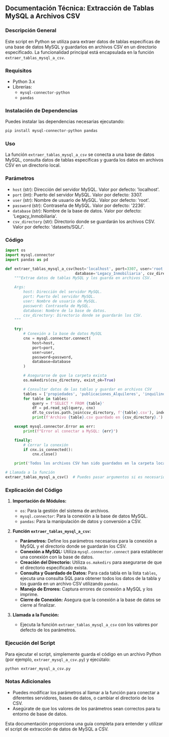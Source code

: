 ## Documentación Técnica: Extracción de Tablas MySQL a Archivos CSV

### Descripción General
Este script en Python se utiliza para extraer datos de tablas específicas de una base de datos MySQL y guardarlos en archivos CSV en un directorio especificado. La funcionalidad principal está encapsulada en la función `extraer_tablas_mysql_a_csv`.

### Requisitos
- Python 3.x
- Librerías:
  - `mysql-connector-python`
  - `pandas`

### Instalación de Dependencias
Puedes instalar las dependencias necesarias ejecutando:
```bash
pip install mysql-connector-python pandas
```

### Uso
La función `extraer_tablas_mysql_a_csv` se conecta a una base de datos MySQL, consulta datos de tablas específicas y guarda los datos en archivos CSV en un directorio local.

### Parámetros
- `host` (str): Dirección del servidor MySQL. Valor por defecto: 'localhost'.
- `port` (int): Puerto del servidor MySQL. Valor por defecto: 3307.
- `user` (str): Nombre de usuario de MySQL. Valor por defecto: 'root'.
- `password` (str): Contraseña de MySQL. Valor por defecto: '2236'.
- `database` (str): Nombre de la base de datos. Valor por defecto: 'Legacy_Inmobiliaria'.
- `csv_directory` (str): Directorio donde se guardarán los archivos CSV. Valor por defecto: 'datasets/SQL/'.

### Código
```python
import os
import mysql.connector
import pandas as pd

def extraer_tablas_mysql_a_csv(host='localhost', port=3307, user='root', password='2236',
                               database='Legacy_Inmobiliaria', csv_directory='datasets/SQL/'):
    """Extrae datos de tablas MySQL y los guarda en archivos CSV.

    Args:
        host: Dirección del servidor MySQL.
        port: Puerto del servidor MySQL.
        user: Nombre de usuario de MySQL.
        password: Contraseña de MySQL.
        database: Nombre de la base de datos.
        csv_directory: Directorio donde se guardarán los CSV.
    """

    try:
        # Conexión a la base de datos MySQL
        cnx = mysql.connector.connect(
            host=host,
            port=port,
            user=user,
            password=password,
            database=database
        )

        # Asegurarse de que la carpeta exista
        os.makedirs(csv_directory, exist_ok=True)

        # Consultar datos de las tablas y guardar en archivos CSV
        tables = ['propiedades', 'publicaciones_Alquileres', 'inquilinos', 'contratos']
        for table in tables:
            query = f'SELECT * FROM {table}'
            df = pd.read_sql(query, cnx)
            df.to_csv(os.path.join(csv_directory, f'{table}.csv'), index=False)
            print(f'Archivo {table}.csv guardado en {csv_directory}.')

    except mysql.connector.Error as err:
        print(f"Error al conectar a MySQL: {err}")

    finally:
        # Cerrar la conexión
        if cnx.is_connected():
            cnx.close()

    print('Todos los archivos CSV han sido guardados en la carpeta local.')

# Llamada a la función
extraer_tablas_mysql_a_csv()  # Puedes pasar argumentos si es necesario
```

### Explicación del Código

1. **Importación de Módulos:**
   - `os`: Para la gestión del sistema de archivos.
   - `mysql.connector`: Para la conexión a la base de datos MySQL.
   - `pandas`: Para la manipulación de datos y conversión a CSV.

2. **Función `extraer_tablas_mysql_a_csv`:**
   - **Parámetros:** Define los parámetros necesarios para la conexión a MySQL y el directorio donde se guardarán los CSV.
   - **Conexión a MySQL:** Utiliza `mysql.connector.connect` para establecer una conexión con la base de datos.
   - **Creación del Directorio:** Utiliza `os.makedirs` para asegurarse de que el directorio especificado exista.
   - **Consulta y Guardado de Datos:** Para cada tabla en la lista `tables`, ejecuta una consulta SQL para obtener todos los datos de la tabla y los guarda en un archivo CSV utilizando `pandas`.
   - **Manejo de Errores:** Captura errores de conexión a MySQL y los imprime.
   - **Cierre de Conexión:** Asegura que la conexión a la base de datos se cierre al finalizar.

3. **Llamada a la Función:**
   - Ejecuta la función `extraer_tablas_mysql_a_csv` con los valores por defecto de los parámetros.

### Ejecución del Script
Para ejecutar el script, simplemente guarda el código en un archivo Python (por ejemplo, `extraer_mysql_a_csv.py`) y ejecútalo:
```bash
python extraer_mysql_a_csv.py
```

### Notas Adicionales
- Puedes modificar los parámetros al llamar a la función para conectar a diferentes servidores, bases de datos, o cambiar el directorio de los CSV.
- Asegúrate de que los valores de los parámetros sean correctos para tu entorno de base de datos.

Esta documentación proporciona una guía completa para entender y utilizar el script de extracción de datos de MySQL a CSV.